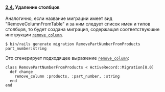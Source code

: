 #### [2.4.](https://rusrails.ru/active-record-migrations#udalenie-stolbtsov) Удаление столбцов

Аналогично, если название миграции имеет вид "RemoveColumnFromTable" и за ним следует список имен и типов столбцов, то будет создана миграция, содержащая соответствующие инструкции [`remove_column`](https://api.rubyonrails.org/classes/ActiveRecord/ConnectionAdapters/SchemaStatements.html#method-i-remove_column).

```
$ bin/rails generate migration RemovePartNumberFromProducts part_number:string
```

Это сгенерирует подходящее выражение [`remove_column`](https://api.rubyonrails.org/classes/ActiveRecord/ConnectionAdapters/SchemaStatements.html#method-i-remove_column):

```
class RemovePartNumberFromProducts < ActiveRecord::Migration[8.0]
  def change
    remove_column :products, :part_number, :string
  end
end
```